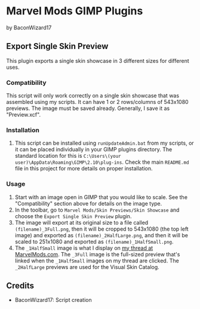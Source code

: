 # Marvel Mods GIMP Plugins
by BaconWizard17
## Export Single Skin Preview
This plugin exports a single skin showcase in 3 different sizes for different uses. 

### Compatibility
This script will only work correctly on a single skin showcase that was assembled using my scripts. It can have 1 or 2 rows/columns of 543x1080 previews. The image must be saved already. Generally, I save it as "Preview.xcf".

### Installation
 1. This script can be installed using `runUpdateAdmin.bat` from my scripts, or it can be placed individually in your GIMP plugins directory. The standard location for this is `C:\Users\(your user)\AppData\Roaming\GIMP\2.10\plug-ins`. Check the main `README.md` file in this project for more details on proper installation.

### Usage
1. Start with an image open in GIMP that you would like to scale. See the "Compatibility" section above for details on the image type.
2. In the toolbar, go to `Marvel Mods/Skin Previews/Skin Showcase` and choose the `Export Single Skin Preview` plugin.
3. The image will export at its original size to a file called `(filename)_3Full.png`, then it will be cropped to 543x1080 (the top left image) and exported as `(filename)_2HalfLarge.png`, and then it will be scaled to 251x1080 and exported as `(filename)_1HalfSmall.png`. 
4. The `_1HalfSmall` image is what I display on [my thread at MarvelMods.com](https://marvelmods.com/forum/index.php/topic,10629.0.html). The `_3Full` image is the full-sized preview that's linked when the `_1HalfSmall` images on my thread are clicked. The `_2HalfLarge` previews are used for the Visual Skin Catalog.

## Credits
- BaconWizard17: Script creation